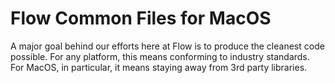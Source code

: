 # Flow Common Files for MacOS
A major goal behind our efforts here at Flow is to produce the cleanest code possible. For any platform, this means conforming to industry standards. For MacOS, in particular, it means staying away from 3rd party libraries.

